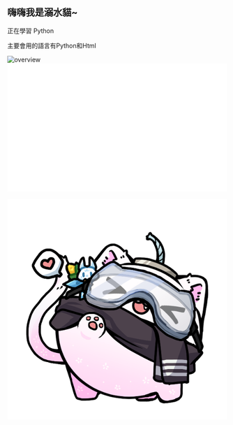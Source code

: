 ## 嗨嗨我是溺水貓~
正在學習 Python

主要會用的語言有Python和Html

![overview](https://github.com/watercatuwu/github-stats/blob/master/generated/overview.svg)
![languages](https://github.com/jstrieb/github-stats/blob/master/generated/languages.svg)

![image](https://raw.githubusercontent.com/watercatuwu/watercatuwu/main/unknown.png)
